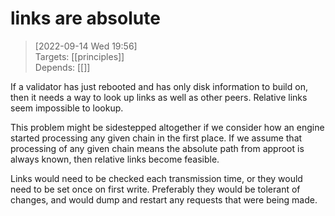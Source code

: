 
# links are absolute

> [2022-09-14 Wed 19:56] <br/>
> Targets: [[principles]] <br/>
> Depends: [[]]

If a validator has just rebooted and has only disk information to build on, then it needs a way to look up links as well as other peers.  Relative links seem impossible to lookup.

This problem might be sidestepped altogether if we consider how an engine started processing any given chain in the first place.  If we assume that processing of any given chain means the absolute path from approot is always known, then relative links become feasible.

Links would need to be checked each transmission time, or they would need to be set once on first write.  Preferably they would be tolerant of changes, and would dump and restart any requests that were being made.
